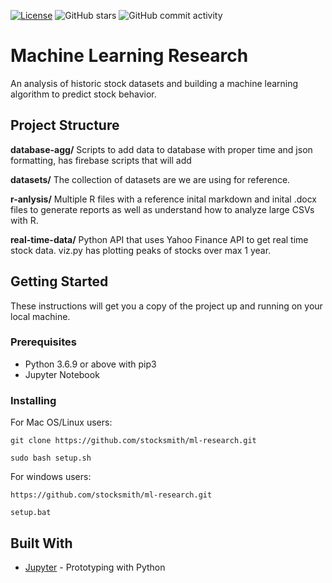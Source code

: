 [![License](https://img.shields.io/badge/License-GPL%203.0-brightgreen.svg)](./LICENSE)
![GitHub stars](https://img.shields.io/github/stars/stocksmith/ml-research.svg)
![GitHub commit activity](https://img.shields.io/github/commit-activity/m/stocksmith/ml-research.svg?color=red)

# Machine Learning Research

An analysis of historic stock datasets and building a machine learning algorithm to predict stock behavior. 

## Project Structure 

**database-agg/**
Scripts to add data to database with proper time and json formatting, has firebase scripts that will add

**datasets/**
The collection of datasets are we are using for reference. 

**r-anlysis/**
Multiple R files with a reference inital markdown and inital .docx files to generate reports as well as understand how to analyze large CSVs with R. 

**real-time-data/**
Python API that uses Yahoo Finance API to get real time stock data. viz.py has plotting peaks of stocks over max 1 year.  

## Getting Started

These instructions will get you a copy of the project up and running on your local machine.

### Prerequisites

* Python 3.6.9 or above with pip3
* Jupyter Notebook

### Installing

For Mac OS/Linux users:
```
git clone https://github.com/stocksmith/ml-research.git

sudo bash setup.sh
```

For windows users:
```
https://github.com/stocksmith/ml-research.git

setup.bat
```

## Built With

* [Jupyter](https://jupyter.org/) - Prototyping with Python
<!-- 
## Contributing

Please read [CONTRIBUTING.md](https://gist.github.com/PurpleBooth/b24679402957c63ec426) for details on our code of conduct, and the process for submitting pull requests to us. -->


<!-- 
## Acknowledgments

* Hat tip to anyone whose code was used
* Inspiration
* etc
 -->

